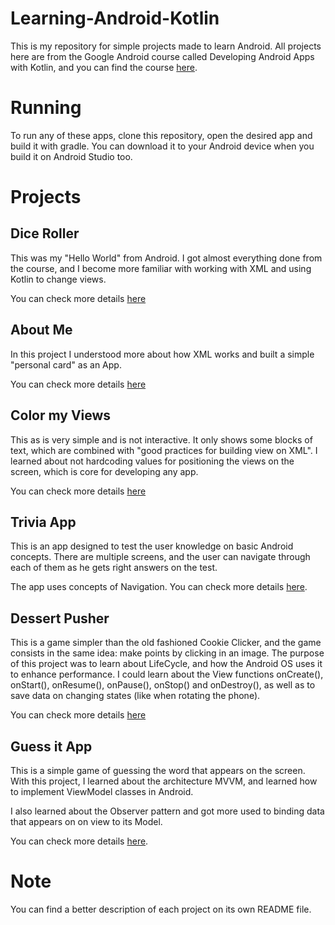 # Learning-Android-Kotlin
This is my repository for simple projects made to learn Android. All projects here are from the Google Android course called Developing Android Apps with Kotlin, and you
can find the course [here](https://www.udacity.com/course/android-kotlin-developer-nanodegree--nd940).

# Running
To run any of these apps, clone this repository, open the desired app and build it with gradle. You can download it to your Android device when you build it on Android Studio too.

# Projects

## Dice Roller
This was my "Hello World" from Android. I got almost everything done from the course, and I become more familiar with working with XML and using Kotlin to change views.

You can check more details [here](https://github.com/ottusp/Learning-Android-Kotlin/tree/main/DiceRoller#first-app)

## About Me
In this project I understood more about how XML works and built a simple "personal card" as an App.

You can check more details [here](https://github.com/ottusp/Learning-Android-Kotlin/tree/main/AboutMe#understanding-views-and-xml)

## Color my Views
This as is very simple and is not interactive. It only shows some blocks of text, which are combined with "good practices for building view on XML". I learned about not hardcoding values for positioning the views on the screen, which is core for developing any app.

You can check more details [here](https://github.com/ottusp/Learning-Android-Kotlin/tree/main/ColorMyViews#placing-elements-on-view)

## Trivia App
This is an app designed to test the user knowledge on basic Android concepts. There are multiple screens, and the user can navigate through each of them as he gets right answers on
the test.

The app uses concepts of Navigation. You can check more details [here](https://github.com/ottusp/Learning-Android-Kotlin/tree/main/TriviaApp#navigation).

## Dessert Pusher
This is a game simpler than the old fashioned Cookie Clicker, and the game consists in the same idea: make points by clicking in an image. The purpose of this project was to learn about LifeCycle, and how the Android OS uses it to enhance performance. I could learn about the View functions onCreate(), onStart(), onResume(), onPause(), onStop() and onDestroy(), as well as to save data on changing states (like when rotating the phone).

You can check more details [here](https://github.com/ottusp/Learning-Android-Kotlin/tree/main/DessertPusher#activity-lifecycle---dessertpusher)

## Guess it App
This is a simple game of guessing the word that appears on the screen. With this project, I learned about the architecture MVVM, and learned how to implement ViewModel classes in Android.

I also learned about the Observer pattern and got more used to binding data that appears on on view to its Model.

You can check more details [here](https://github.com/ottusp/Learning-Android-Kotlin/tree/main/GuessIt#application-architecture---the-ui-layer---guess-it).

# Note
You can find a better description of each project on its own README file.
